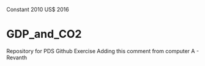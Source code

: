 Constant 2010 US$
2016

# GDP_and_CO2
Repository for PDS Github Exercise
Adding this comment from computer A - Revanth
